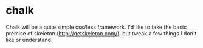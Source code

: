 # chalk
Chalk will be a quite simple css/less framework. I'd like to take the basic premise of skeleton (http://getskeleton.com/), but tweak a few things I don't like or understand.
